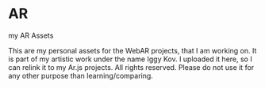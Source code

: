 # AR
my AR Assets

This are my personal assets for the WebAR projects, that I am working on.
It is part of my artistic work under the name Iggy Kov.
I uploaded it here, so I can relink it to my Ar.js projects.
All rights reserved. Please do not use it for any other purpose than learning/comparing.
